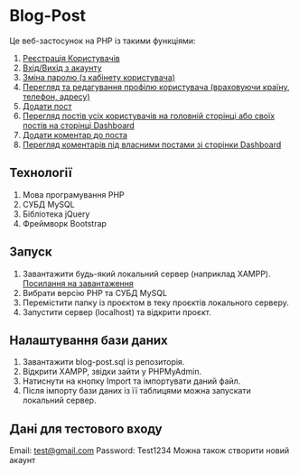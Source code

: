 # Blog-Post

Це веб-застосунок на PHP із такими функціями:

1. [Реєстрація Користувачів](images/screenshots/sign-up.png)
2. [Вхід/Вихід з акаунту](images/screenshots/sign-in.png)
3. [Зміна паролю (з кабінету користувача)](images/screenshots/change-password.png)
4. [Перегляд та редагування профілю користувача (враховуючи країну, телефон, адресу)](images/screenshots/view-profile.png)
5. [Додати пост](images/screenshots/new-post.png)
6. [Перегляд постів усіх користувачів на головній сторінці або своїх постів на сторінці Dashboard](images/screenshots/view-all-posts.png)
7. [Додати коментар до поста](images/screenshots/leave-comment.png)
8. [Перегляд коментарів під власними постами зі сторінки Dashboard](images/screenshots/view-own-comments.png)

## Технології

1. Мова програмування PHP
2. СУБД MySQL
3. Бібліотека jQuery
4. Фреймворк Bootstrap

## Запуск

1. Завантажити будь-який локальний сервер (наприклад XAMPP). [Посилання на завантаження](https://www.apachefriends.org/download.html)
2. Вибрати версію PHP та СУБД MySQL
3. Перемістити папку із проєктом в теку проєктів локального серверу.
4. Запустити сервер (localhost) та відкрити проєкт.

## Налаштування бази даних

1. Завантажити blog-post.sql із репозиторія.
2. Відкрити XAMPP, звідки зайти у PHPMyAdmin.
3. Натиснути на кнопку Import та імпортувати даний файл.
4. Після імпорту бази даних із її таблицями можна запускати локальний сервер.

## Дані для тестового входу
  Email: test@gmail.com
  Password: Test1234
  Можна також створити новий акаунт
